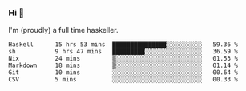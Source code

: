 ### Hi 👋

I'm (proudly) a full time haskeller.

<!--START_SECTION:waka-->

```text
Haskell      15 hrs 53 mins  ███████████████░░░░░░░░░░   59.36 %
sh           9 hrs 47 mins   █████████░░░░░░░░░░░░░░░░   36.59 %
Nix          24 mins         ▒░░░░░░░░░░░░░░░░░░░░░░░░   01.53 %
Markdown     18 mins         ▒░░░░░░░░░░░░░░░░░░░░░░░░   01.14 %
Git          10 mins         ░░░░░░░░░░░░░░░░░░░░░░░░░   00.64 %
CSV          5 mins          ░░░░░░░░░░░░░░░░░░░░░░░░░   00.33 %
```

<!--END_SECTION:waka-->
